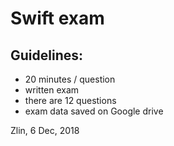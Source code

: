 # Swift exam

## Guidelines:
* 20 minutes / question
* written exam
* there are 12 questions
* exam data saved on Google drive

Zlin, 6 Dec, 2018

